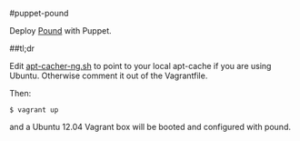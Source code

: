 #puppet-pound

Deploy [Pound](http://www.apsis.ch/pound) with Puppet.

##tl;dr

Edit [apt-cacher-ng.sh](apt-cacher-ng.sh) to point to your local apt-cache if you are using Ubuntu. Otherwise comment it out of the Vagrantfile.

Then:

```
$ vagrant up
```

and a Ubuntu 12.04 Vagrant box will be booted and configured with pound.